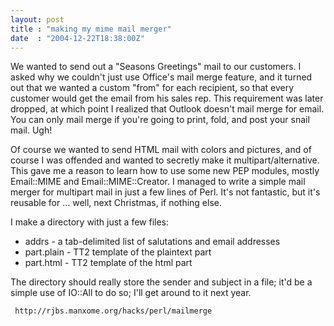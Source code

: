 ```yaml
---
layout: post
title : "making my mime mail merger"
date  : "2004-12-22T18:38:00Z"
---
```

We wanted to send out a "Seasons Greetings" mail to our customers.  I asked why we couldn't just use Office's mail merge feature, and it turned out that we wanted a custom "from" for each recipient, so that every customer would get the email from his sales rep.  This requirement was later dropped, at which point I realized that Outlook doesn't mail merge for email.  You can only mail merge if you're going to print, fold, and post your snail mail.  Ugh!

Of course we wanted to send HTML mail with colors and pictures, and of course I was offended and wanted to secretly make it multipart/alternative.  This gave me a reason to learn how to use some new PEP modules, mostly Email::MIME and Email::MIME::Creator.  I managed to write a simple mail merger for multipart mail in just a few lines of Perl.  It's not fantastic, but it's reusable for ... well, next Christmas, if nothing else.

I make a directory with just a few files:
<ul>
<li>addrs      - a tab-delimited list of salutations and email addresses</li>
<li>part.plain - TT2 template of the plaintext part</li>
<li>part.html  - TT2 template of the html part</li>
</ul>

The directory should really store the sender and subject in a file; it'd be a simple use of IO::All to do so; I'll get around to it next year.
<pre><code>	http://rjbs.manxome.org/hacks/perl/mailmerge
</code></pre>

